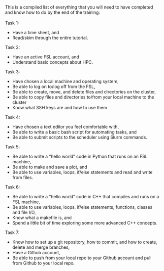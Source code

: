 This is a compiled list of everything that you will need to have completed and know how to do by the end of the training:  
\
Task 1:  
* Have a time sheet, and  
* Read/skim through the entire tutorial.  

Task 2:  
* Have an active FSL account, and  
* Understand basic concepts about HPC.  

Task 3:  
* Have chosen a local machine and operating system,  
* Be able to log on to/log off from the FSL,  
* Be able to create, move, and delete files and directories on the cluster,  
* Be able to copy files and directories to/from your local machine to the cluster  
* Know what SSH keys are and how to use them    

Task 4:  
* Have chosen a text editor you feel comfortable with,  
* Be able to write a basic bash script for automating tasks, and  
* Be able to submit scripts to the scheduler using Slurm commands.  

Task 5:   
* Be able to write a “hello world” code in Python that runs on an FSL machine,  
* Be able to make and save a plot, and  
* Be able to use variables, loops, if/else statements and read and write from files.  

Task 6:  
* Be able to write a “hello world” code in C++ that compiles and runs on a FSL machine,
* Be able to use variables, loops, if/else statements, functions, classes and file I/O,
* Know what a makefile is, and 
* Spend a little bit of time exploring some more advanced C++ concepts.  

Task 7:   
* Know how to set up a git repository, how to commit, and how to create, delete and merge branches,
* Have a Github account,
* Be able to push from your local repo to your Github account and pull from Github to your local repo.